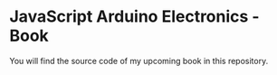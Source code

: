 # JavaScript Arduino Electronics - Book

You will find the source code of my upcoming book in this repository.
